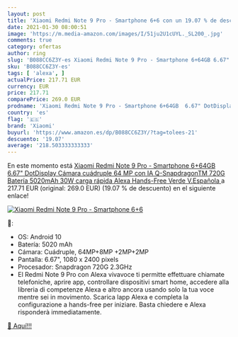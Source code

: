 ```yaml
---
layout: post
title: 'Xiaomi Redmi Note 9 Pro - Smartphone 6+6 con un 19.07 % de descuento'
date: 2021-01-30 08:00:51
image: 'https://m.media-amazon.com/images/I/51ju2U1cUYL._SL200_.jpg'
comments: true
category: ofertas
author: ring
slug: 'B088CC6Z3Y-es Xiaomi Redmi Note 9 Pro - Smartphone 6+64GB 6.67"...'
sku: 'B088CC6Z3Y-es'
tags: [ 'alexa', ]
actualPrice: 217.71 EUR
currency: EUR
price: 217.71
comparePrice: 269.0 EUR
prodname: 'Xiaomi Redmi Note 9 Pro - Smartphone 6+64GB  6.67" DotDisplay  Cámara cuádruple 64 MP con IA  Q-SnapdragonTM 720G  Batería 5020mAh  30W carga rápida   Alexa Hands-Free  Verde  V.Española '
country: 'es'
flag: '🇪🇸'
brand: 'Xiaomi'
buyurl: 'https://www.amazon.es/dp/B088CC6Z3Y/?tag=tolees-21'
descuento: '19.07'
average: '218.503333333333'
---
```


En este momento está [Xiaomi Redmi Note 9 Pro - Smartphone 6+64GB  6.67" DotDisplay  Cámara cuádruple 64 MP con IA  Q-SnapdragonTM 720G  Batería 5020mAh  30W carga rápida   Alexa Hands-Free  Verde  V.Española ](https://www.amazon.es/dp/B088CC6Z3Y/?tag=tolees-21) a 217.71 EUR (original: 269.0 EUR) (19.07 %  de descuento) en el siguiente enlace!

[![Xiaomi Redmi Note 9 Pro - Smartphone 6+6](https://m.media-amazon.com/images/I/51ju2U1cUYL._SL200_.jpg)](https://www.amazon.es/dp/B088CC6Z3Y/?tag=tolees-21)

🔎:

- OS: Android 10
- Batería: 5020 mAh
- Cámara: Cuádruple, 64MP+8MP +2MP+2MP
- Pantalla: 6.67", 1080 x 2400 pixels
- Procesador: Snapdragon 720G 2.3GHz
- El Redmi Note 9 Pro con Alexa vivavoce ti permitte effettuare chiamate telefoniche, aprire app, controllare dispositivi smart home, accedere alla libreria di competenze Alexa e altro ancora usando solo la tua voce mentre sei in movimento. Scarica lapp Alexa e completa la configurazione a hands-free per iniziare. Basta chiedere e Alexa risponderà immediatamente.

[🛒 Aquí!!!](https://www.amazon.es/dp/B088CC6Z3Y/?tag=tolees-21)

